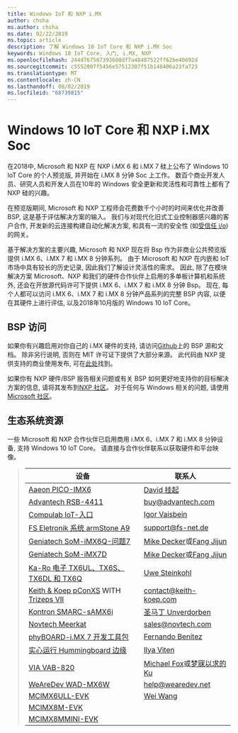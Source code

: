 ```yaml
---
title: Windows IoT 和 NXP i.MX
author: chsha
ms.author: chsha
ms.date: 02/22/2019
ms.topic: article
description: 了解 Windows 10 IoT Core 和 NXP i.MX Soc
keywords: Windows 10 IoT Core, 入门, i.MX, NXP
ms.openlocfilehash: 244d767507393680df7a48487522ff62be40692d
ms.sourcegitcommit: c5552007f5456e57512307f51b146406a23fa723
ms.translationtype: MT
ms.contentlocale: zh-CN
ms.lasthandoff: 08/02/2019
ms.locfileid: "68739815"
---
```

# <a name="window-10-iot-core-and-nxp-imx-socs"></a>Windows 10 IoT Core 和 NXP i.MX Soc

在2018中, Microsoft 和 NXP 在 NXP i.MX 6 和 i.MX 7 硅上公布了 Windows 10 IoT Core 的个人预览版, 并开始在 i.MX 8 分钟 Soc 上工作。 数百个商业开发人员、研究人员和开发人员在10年的 Windows 安全更新和灵活性和可靠性上都有了 NXP 硅的兴趣。 
 
在预览版期间, Microsoft 和 NXP 工程师会花费数千个小时的时间来优化并改善 BSP, 这是基于评估解决方案的输入。 我们与对现代化旧式工业控制器感兴趣的客户合作, 开发新的云连接构建自动化解决方案, 和具有一流的安全性 (如[受信任 i/o](https://blogs.windows.com/windowsexperience/2018/04/24/trusted-cyber-physical-systems-looks-to-protect-your-critical-infrastructure-from-modern-threats-in-the-world-of-iot/#A0WkfgLBpgbLaFe3.97)) 的网关。
 
基于解决方案的主要兴趣, Microsoft 和 NXP 现在将 Bsp 作为非商业公共预览版提供 i.MX 6、i.MX 7 和 i.MX 8 分钟系列。 由于 Microsoft 和 NXP 在内嵌和 IoT 市场中具有较长的历史记录, 因此我们了解设计灵活性的需求。 因此, 除了在模块解决方案 Microsoft、NXP 和我们的硬件合作伙伴上启用的多单板计算机和系统外, 还会在开放源代码许可下提供 i.MX 6、i.MX 7 和 i.MX 8 分钟 Bsp。 现在, 每个人都可以访问 i.MX 6、i.MX 7 和 i.MX 8 分钟产品系列的完整 BSP 内容, 以便在其硬件上进行评估, 以及2018年10月版的 Windows 10 IoT Core。


## <a name="bsp-access"></a>BSP 访问

如果你有兴趣启用对你自己的 i.MX 硬件的支持, 请访问[Github]( https://github.com/ms-iot/imx-iotcore)上的 BSP 源和文档。 除非另行说明, 否则在 MIT 许可证下提供了大部分来源。 此代码由 NXP 提供支持的商业使用发布, 可在[此处](https://www.nxp.com/support/developer-resources/evaluation-and-development-boards/i.mx-evaluation-and-development-boards/i.mx-software-and-development-tool:IMX-SW)找到。

如果你有 NXP 硬件/BSP 报告相关问题或有关 BSP 如何更好地支持你的目标解决方案的信息, 请将其发布到[NXP 社区](https://community.nxp.com/community/imx/content?filterID=contentstatus%5Bpublished%5D%7Ecategory%5Bwindows%5D)。 对于任何与 Windows 相关的问题, 请使用[Microsoft 社区](https://social.msdn.microsoft.com/forums/en-US/home?forum=WindowsIoT)。


## <a name="ecosystem-resources"></a>生态系统资源

一些 Microsoft 和 NXP 合作伙伴已启用商用 i.MX 6、i.MX 7 和 i.MX 8 分钟设备, 支持 Windows 10 IoT Core。 请直接与合作伙伴联系以获取硬件和平台映像。


> | 设备 | 联系人 |
> |-------|------|
> | [Aaeon PICO-IMX6](https://www.aaeon.com/en/p/pico-itx-boards-pico-imx6/) | [David 挂起](mailto:davidhung@aaeon.com.tw) |
> | [Advantech RSB-4411](http://www.advantech.com/products/single_board_computer/rsb-4411/mod_d3901250-b0a0-4a5f-9762-b26fa0c36858) | [buy@advantech.com](mailto:buy@advantech.com) |
> | [Compulab IoT-入口](https://www.compulab.com/products/iot-gateways/iot-gate-imx7-nxp-i-mx-7-internet-of-things-gateway/) | [Igor Vaisbein](mailto:igor@compulab.co.il) | 
> | [FS Eletronik 系统 armStone A9](https://www.fs-net.de/en/products/armstone/armstonea9/) | [support@fs-net.de](mailto:support@fs-net.de) |
> | [Geniatech SoM-iMX6Q-问题7](https://www.geniatech.com/product/som-imx6q-q7/) | [Mike Decker](mailto:mike.decker@geniatech.com)或[Fang Jijun](mailto:Fjj@geniatech.com) |
> | [Geniatech SoM-iMX7D](https://www.geniatech.com/product/som-imx7d/) | [Mike Decker](mailto:mike.decker@geniatech.com)或[Fang Jijun](mailto:Fjj@geniatech.com) |
> | [Ka-Ro 电子 TX6UL、TX6S、TX6DL 和 TX6Q](https://www.karo-electronics.de/tx-standard.html?&L=1) | [Uwe Steinkohl](mailto:us@karo-electronics.de) |
> | [Keith & Koep pConXS](https://keith-koep.com/de/produkte/produkte-baseboards/pconxs-baseboard-vollausstattung-technische-daten/) WITH [Trizeps VII](https://keith-koep.com/de/produkte/produkte-trizeps/trizeps-vii-technische-daten-imx6/) | [contact@keith-koep.com](mailto:contact@keith-koep.com) |
> | [Kontron SMARC-sAMX6i](https://www.kontron.com/products/boards-and-standard-form-factors/smarc/smarc-samx6i.html) | [圣马丁 Unverdorben](mailto:martin.unverdorben@kontron.com) |
> | [Novtech Meerkat](http://novtech.com/products/meerkat96.html) | [sales@novtech.com](mailto:sales@novtech.com) |
> | [phyBOARD-i.MX 7 开发工具包](https://phytec.com/product/phyboard-imx7-development-kit/) | [Fernando Benitez](mailto:sales@phytec.com) |
> | [实心运行 Hummingboard 边缘](https://www.solid-run.com/imx6-win-10-iot-core/) | [Ilya Viten](mailto:ilya@solid-run.com) |
> | [VIA VAB-820](https://www.viaembeddedstore.com/shop/boards/vab-820/) | [Michael Fox](mailto:MichaelFox@via.com.tw)或[梦寐以求的 Ku](mailto:dreamku@via.com.tw) |
> | [WeAreDev WAD-MX6W](http://www.wearedev.net/?mod=wadmx6w) | [help@wearedev.net](mailto:help@wearedev.net) |
> | [MCIMX6ULL-EVK](https://www.nxp.com/products/processors-and-microcontrollers/arm-based-processors-and-mcus/i.mx-applications-processors/i.mx-6-processors/evaluation-kit-for-the-i.mx-6ull-and-6ulz-applications-processor:MCIMX6ULL-EVK) | [Wei Wang](mailto:Wei.A.Wang@nxp.com) |
> | [MCIMX8M-EVK](https://www.nxp.com/support/developer-resources/software-development-tools/i.mx-developer-resources/evaluation-kit-for-the-i.mx-8m-applications-processor:MCIMX8M-EVK) |  |
> | [MCIMX8MMINI-EVK](http://www.nxp.com/imx8mminievk) | []() |
